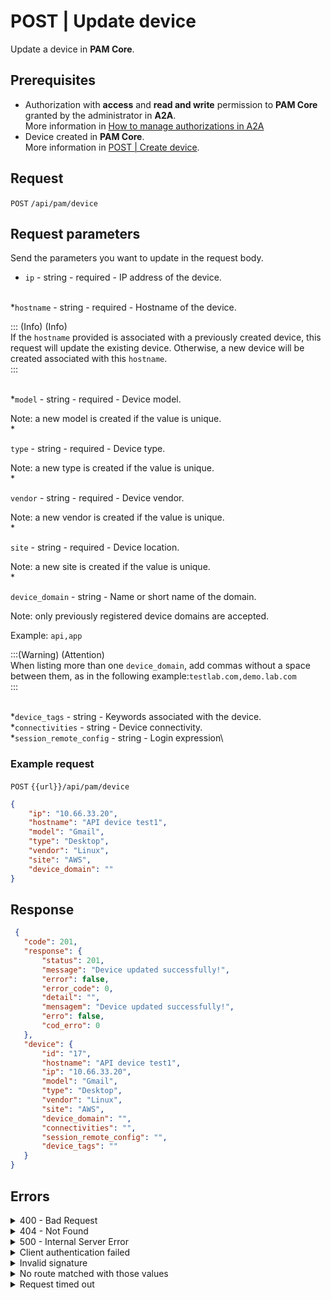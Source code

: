 # POST | Update device

Update a device in **PAM Core**.

## Prerequisites

* Authorization with **access** and **read and write** permission to **PAM Core** granted by the administrator in **A2A**.\
  More information in [How to manage authorizations in A2A](../../../../../v4/docs/how-to-manage-authorizations-in-a2a/)
* Device created in **PAM Core**.\
  More information in [POST | Create device](../../../../../v4/docs/api-post-create-device/).

## Request

`POST` `/api/pam/device`

## Request parameters

Send the parameters you want to update in the request body.

* `ip` - string - required - IP address of the device.

\
\*`hostname` - string - required - Hostname of the device.

::: (Info) (Info)\
If the `hostname` provided is associated with a previously created device, this request will update the existing device. Otherwise, a new device will be created associated with this `hostname`.\
:::

\
\*`model` - string - required - Device model.

Note: a new model is created if the value is unique.\
\*

`type` - string - required - Device type.

Note: a new type is created if the value is unique.\
\*

`vendor` - string - required - Device vendor.

Note: a new vendor is created if the value is unique.\
\*

`site` - string - required - Device location.

Note: a new site is created if the value is unique.\
\*

`device_domain` - string - Name or short name of the domain.

Note: only previously registered device domains are accepted.

Example: `api,app`

:::(Warning) (Attention)\
When listing more than one `device_domain`, add commas without a space between them, as in the following example:`testlab.com,demo.lab.com`\
:::

\
\*`device_tags` - string - Keywords associated with the device.\
\*`connectivities` - string - Device connectivity.\
\*`session_remote_config` - string - Login expression\


### Example request

`POST` `{{url}}/api/pam/device`

```json
{
    "ip": "10.66.33.20",
    "hostname": "API device test1",
    "model": "Gmail",
    "type": "Desktop",
    "vendor": "Linux",
    "site": "AWS",
    "device_domain": ""
}
```

## Response

```json
 {
   "code": 201,
   "response": {
       "status": 201,
       "message": "Device updated successfully!",
       "error": false,
       "error_code": 0,
       "detail": "",
       "mensagem": "Device updated successfully!",
       "erro": false,
       "cod_erro": 0
   },
   "device": {
       "id": "17",
       "hostname": "API device test1",
       "ip": "10.66.33.20",
       "model": "Gmail",
       "type": "Desktop",
       "vendor": "Linux",
       "site": "AWS",
       "device_domain": "",
       "connectivities": "",
       "session_remote_config": "",
       "device_tags": ""
   }
}
```

## Errors

<details>

<summary>400 - Bad Request</summary>

***

Message: "1004: The device's hostname was not informed"

Possible cause: the required parameter `hostname` of the device wasn’t informed.\


Solution: provide a value for the `hostname` parameter of the device and resend the request.

***

Message: "1005: The device's IP was not informed"

Possible cause: the required parameter `ip` of the device wasn’t informed.\


Solution: provide a value for the `ip` parameter of the device and resend the request.

***

Mensagem: "1019: The device's site was not informed"

Possível causa: the required parameter `site` of the device wasn’t informed.\


Solução: provide a value for the `site` parameter of the device and resend the request.

***

Mensagem: "1020: The device's model was not informed"

Possível causa: the required parameter `model` of the device wasn’t informed.\


Solução: provide a value for the `model` parameter of the device and resend the request.

***

Mensagem: "1021: The device's vendor was not informed"

Possível causa: the required parameter `vendor` of the device wasn’t informed.\


Solução: provide a value for the `vendor` parameter of the device and resend the request.

***

Mensagem: "1022: The device's type was not informed"

Possível causa: the required parameter `type` of the device wasn’t informed.\


Solução: provide a value for the `type` parameter of the device and resend the request.

***

Message: "1029: It is not possible to enter a domain that has not been previously registered"

Possible cause: the `device_domain` sent doesn’t exist or the sent format is incorrect.\


Solution: provide a valid value for the `device_domain` , or, in case you’re sending more than one `device_domain` remember to not add space between commas. Example: `qakm.lab.mt4.dev,my_device_domain`.

***

Message: "1039: Without PAM Configuration Access permission"\
\
Possible cause: your authorization doesn’t have permission to update a credential.

Solution: ask the administrator to check your read and write permission to PAM Core resources in A2A.

***

</details>

<details>

<summary>404 - Not Found</summary>

***

Message: "Resource sub not found"\


Possible cause: the URL or the requested resource isn’t correct.\


Solution: check the URL and make sure the parameter is correct.

***

</details>

<details>

<summary>500 - Internal Server Error</summary>

***

Message: "Unexpected error."\


Possible cause: the error is in the Segura server.\


Solution: contact the support team for more information.

***

Message: "You are not authorized to access this resource."

Possible cause: you don’t have the authorization to access this resource.\


Solution: ask the administrator to check your permission to access the PAM Core resources in A2A.

***

</details>

<details>

<summary>Client authentication failed</summary>

***

Message: "Client authentication failed."

Possible cause: failure in your application authentication with the Segura server.\


Solution: check the authentication parameters such as `Access Token URL`, `Client ID` e `Client secret` and request a new access token.

***

</details>

<details>

<summary>Invalid signature</summary>

***

Message: "Invalid signature"

Possible cause: failure in recognizing the URL of the client application.

Solution: check the URL of the client application and resent the request.

***

</details>

<details>

<summary>No route matched with those values</summary>

***

Message: "No route matched with those values."

Possible cause: the authorization header is missing in the API request.\


Solution: request a new access token.

***

</details>

<details>

<summary>Request timed out</summary>

***

Message: "Request timed out."

Possible cause: the request time has expired.\


Solution: check the connectivity between the source of the request and the Segura server.

</details>

